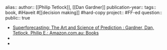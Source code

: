 alias::
author:: [[Philip Tetlock]], [[Dan Gardner]] 
publication-year::
tags:: book, #iHaveit #[[decision making]] #hard-copy 
project:: #FF-ed 
question::
public:: true

- [Superforecasting: The Art and Science of Prediction : Gardner, Dan, Tetlock, Philip E.: Amazon.com.au: Books](https://www.amazon.com.au/dp/0804136718?ref=ppx_yo2ov_dt_b_fed_asin_title)
-
-